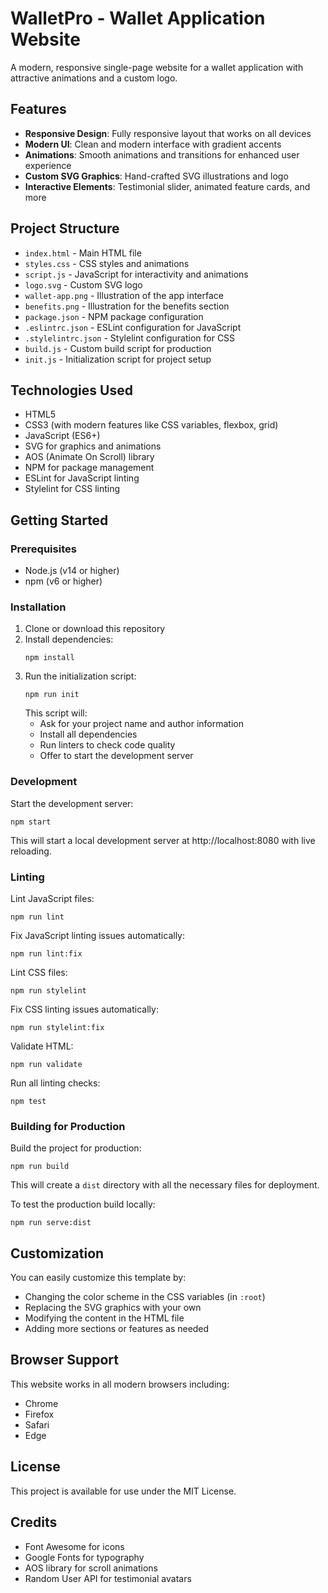 # WalletPro - Wallet Application Website

A modern, responsive single-page website for a wallet application with attractive animations and a custom logo.

## Features

- **Responsive Design**: Fully responsive layout that works on all devices
- **Modern UI**: Clean and modern interface with gradient accents
- **Animations**: Smooth animations and transitions for enhanced user experience
- **Custom SVG Graphics**: Hand-crafted SVG illustrations and logo
- **Interactive Elements**: Testimonial slider, animated feature cards, and more

## Project Structure

- `index.html` - Main HTML file
- `styles.css` - CSS styles and animations
- `script.js` - JavaScript for interactivity and animations
- `logo.svg` - Custom SVG logo
- `wallet-app.png` - Illustration of the app interface
- `benefits.png` - Illustration for the benefits section
- `package.json` - NPM package configuration
- `.eslintrc.json` - ESLint configuration for JavaScript
- `.stylelintrc.json` - Stylelint configuration for CSS
- `build.js` - Custom build script for production
- `init.js` - Initialization script for project setup

## Technologies Used

- HTML5
- CSS3 (with modern features like CSS variables, flexbox, grid)
- JavaScript (ES6+)
- SVG for graphics and animations
- AOS (Animate On Scroll) library
- NPM for package management
- ESLint for JavaScript linting
- Stylelint for CSS linting

## Getting Started

### Prerequisites

- Node.js (v14 or higher)
- npm (v6 or higher)

### Installation

1. Clone or download this repository
2. Install dependencies:
   ```
   npm install
   ```
3. Run the initialization script:
   ```
   npm run init
   ```
   This script will:
   - Ask for your project name and author information
   - Install all dependencies
   - Run linters to check code quality
   - Offer to start the development server

### Development

Start the development server:
```
npm start
```

This will start a local development server at http://localhost:8080 with live reloading.

### Linting

Lint JavaScript files:
```
npm run lint
```

Fix JavaScript linting issues automatically:
```
npm run lint:fix
```

Lint CSS files:
```
npm run stylelint
```

Fix CSS linting issues automatically:
```
npm run stylelint:fix
```

Validate HTML:
```
npm run validate
```

Run all linting checks:
```
npm test
```

### Building for Production

Build the project for production:
```
npm run build
```

This will create a `dist` directory with all the necessary files for deployment.

To test the production build locally:
```
npm run serve:dist
```

## Customization

You can easily customize this template by:

- Changing the color scheme in the CSS variables (in `:root`)
- Replacing the SVG graphics with your own
- Modifying the content in the HTML file
- Adding more sections or features as needed

## Browser Support

This website works in all modern browsers including:
- Chrome
- Firefox
- Safari
- Edge

## License

This project is available for use under the MIT License.

## Credits

- Font Awesome for icons
- Google Fonts for typography
- AOS library for scroll animations
- Random User API for testimonial avatars 